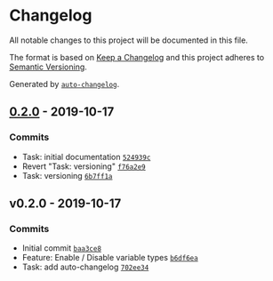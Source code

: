 # Changelog

All notable changes to this project will be documented in this file.

The format is based on [Keep a Changelog](https://keepachangelog.com/en/1.0.0/)
and this project adheres to [Semantic Versioning](https://semver.org/spec/v2.0.0.html).

Generated by [`auto-changelog`](https://github.com/CookPete/auto-changelog).

## [0.2.0](https://github.com/hphoeksma/theme.cssvariables/compare/v0.2.0...0.2.0) - 2019-10-17

### Commits

- Task: initial documentation [`524939c`](https://github.com/hphoeksma/theme.cssvariables/commit/524939c3c4b355baaec2992abcb4ebd8c4eb26a4)
- Revert "Task: versioning" [`f76a2e9`](https://github.com/hphoeksma/theme.cssvariables/commit/f76a2e9f79381d406922a97d7f74670d1b4834e3)
- Task: versioning [`6b7ff1a`](https://github.com/hphoeksma/theme.cssvariables/commit/6b7ff1a93baeb7f3a6e45dab02796da4b2b845af)

## v0.2.0 - 2019-10-17

### Commits

- Initial commit [`baa3ce8`](https://github.com/hphoeksma/theme.cssvariables/commit/baa3ce8c317fc49e0c76004b339a634bb32387db)
- Feature: Enable / Disable variable types [`b6df6ea`](https://github.com/hphoeksma/theme.cssvariables/commit/b6df6ea7e8e31ce139c30be06a090249d29c28e8)
- Task: add auto-changelog [`702ee34`](https://github.com/hphoeksma/theme.cssvariables/commit/702ee3416de918161a946350bf8c903d098649f3)
